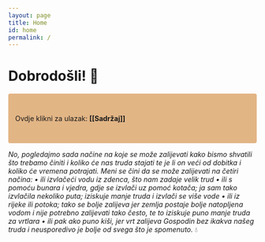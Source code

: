 ```yaml
---
layout: page
title: Home
id: home
permalink: /
---
```


# Dobrodošli! 🌱

<p style="padding: 3em 1em; background: #e2b585; border-radius: 4px;">
  Ovdje klikni za ulazak:  <span style="font-weight: bold">[[Sadržaj]]</span>
</p>

*No, pogledajmo sada načine na koje se može zalijevati kako bismo shvatili što trebamo činiti i koliko će nas truda stajati te je li on veći od dobitka i koliko će vremena potrajati. Meni se čini da se može zalijevati na četiri načina:
• ili izvlačeći vodu iz zdenca, što nam zadaje velik trud
• ili s pomoću bunara i vjedra, gdje se izvlači uz pomoć kotača; ja sam tako izvlačila nekoliko puta; iziskuje manje truda i izvlači se više vode
• ili iz rijeke ili potoka; tako se bolje zalijeva jer zemlja postaje bolje natopljena vodom i nije potrebno zalijevati tako često, te to iziskuje puno manje truda za vrtlara
• ili pak ako puno kiši, jer vrt zalijeva Gospodin bez ikakva našeg truda i neusporedivo je bolje od svega što je spomenuto.* 💧

<style>
  .wrapper {
    max-width: 46em;
  }
</style>
